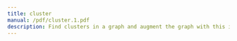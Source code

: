 ```yaml
---
title: cluster
manual: /pdf/cluster.1.pdf
description: Find clusters in a graph and augment the graph with this information.
---
```

